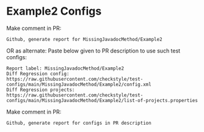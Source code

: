 # Example2 Configs
Make comment in PR:
```
Github, generate report for MissingJavadocMethod/Example2
```
OR as alternate:
Paste below given to PR description to use such test configs:
```
Report label: MissingJavadocMethod/Example2
Diff Regression config: https://raw.githubusercontent.com/checkstyle/test-configs/main/MissingJavadocMethod/Example2/config.xml
Diff Regression projects: https://raw.githubusercontent.com/checkstyle/test-configs/main/MissingJavadocMethod/Example2/list-of-projects.properties
```
Make comment in PR:
```
Github, generate report for configs in PR description
```
